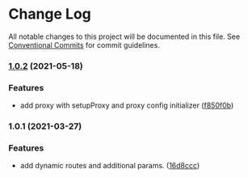 # Change Log

All notable changes to this project will be documented in this file. See [Conventional Commits](https://conventionalcommits.org) for commit guidelines.

### [1.0.2](https://github.com/allex/serve-middleware/compare/1.0.1...1.0.2) (2021-05-18)


### Features

* add proxy with setupProxy and proxy config initializer ([f850f0b](https://github.com/allex/serve-middleware/commit/f850f0b47c553efffca292cafed7b813fbc69635))

### 1.0.1 (2021-03-27)


### Features

* add dynamic routes and additional params. ([16d8ccc](https://github.com/allex/serve-middleware/commit/16d8ccc8f8b24d1370ee51a914bad4662c895f03))
